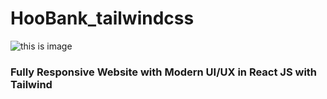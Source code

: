 # HooBank_tailwindcss

![this is image](https://i.ibb.co/MfCHbyQ/hoobank.png)

### Fully Responsive Website with Modern UI/UX in React JS with Tailwind
